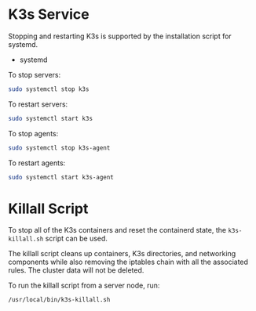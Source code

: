 # **K3s Service**

Stopping and restarting K3s is supported by the installation script for systemd.

- systemd

To stop servers:

```bash
sudo systemctl stop k3s

```

To restart servers:

```bash
sudo systemctl start k3s

```

To stop agents:

```bash
sudo systemctl stop k3s-agent

```

To restart agents:

```bash
sudo systemctl start k3s-agent

```

# **Killall Script**

To stop all of the K3s containers and reset the containerd state, the `k3s-killall.sh` script can be used.

The killall script cleans up containers, K3s directories, and networking components while also removing the iptables chain with all the associated rules. The cluster data will not be deleted.

To run the killall script from a server node, run:

`/usr/local/bin/k3s-killall.sh`
